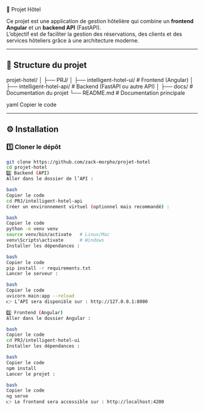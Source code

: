  🏨 Projet Hôtel

Ce projet est une application de gestion hôtelière qui combine un **frontend Angular** et un **backend API** (FastAPI).  
L’objectif est de faciliter la gestion des réservations, des clients et des services hôteliers grâce à une architecture moderne.

---

## 📂 Structure du projet

projet-hotel/
│
├── PRJ/
│ ├── intelligent-hotel-ui/ # Frontend (Angular)
│ ├── intelligent-hotel-api/ # Backend (FastAPI ou autre API)
│
├── docs/ # Documentation du projet
└── README.md # Documentation principale

yaml
Copier le code

---

## ⚙️ Installation

### 1️⃣ Cloner le dépôt
```bash
git clone https://github.com/zack-morpho/projet-hotel
cd projet-hotel
2️⃣ Backend (API)
Aller dans le dossier de l’API :

bash
Copier le code
cd PRJ/intelligent-hotel-api
Créer un environnement virtuel (optionnel mais recommandé) :

bash
Copier le code
python -m venv venv
source venv/bin/activate   # Linux/Mac
venv\Scripts\activate      # Windows
Installer les dépendances :

bash
Copier le code
pip install -r requirements.txt
Lancer le serveur :

bash
Copier le code
uvicorn main:app --reload
👉 L’API sera disponible sur : http://127.0.0.1:8000

3️⃣ Frontend (Angular)
Aller dans le dossier Angular :

bash
Copier le code
cd PRJ/intelligent-hotel-ui
Installer les dépendances :

bash
Copier le code
npm install
Lancer le projet :

bash
Copier le code
ng serve
👉 Le frontend sera accessible sur : http://localhost:4200
